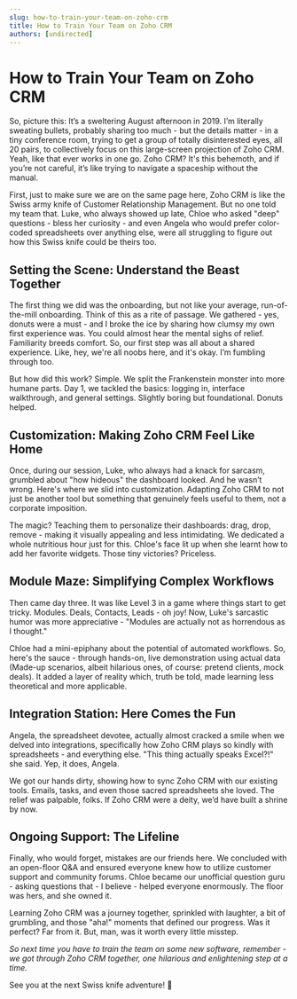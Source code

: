 ```yaml
---
slug: how-to-train-your-team-on-zoho-crm
title: How to Train Your Team on Zoho CRM
authors: [undirected]
---
```


# How to Train Your Team on Zoho CRM

So, picture this: It’s a sweltering August afternoon in 2019. I’m literally sweating bullets, probably sharing too much - but the details matter - in a tiny conference room, trying to get a group of totally disinterested eyes, all 20 pairs, to collectively focus on this large-screen projection of Zoho CRM. Yeah, like that ever works in one go. Zoho CRM? It's this behemoth, and if you’re not careful, it’s like trying to navigate a spaceship without the manual.

First, just to make sure we are on the same page here, Zoho CRM is like the Swiss army knife of Customer Relationship Management. But no one told my team that. Luke, who always showed up late, Chloe who asked "deep" questions - bless her curiosity - and even Angela who would prefer color-coded spreadsheets over anything else, were all struggling to figure out how this Swiss knife could be theirs too.

## Setting the Scene: Understand the Beast Together

The first thing we did was the onboarding, but not like your average, run-of-the-mill onboarding. Think of this as a rite of passage. We gathered - yes, donuts were a must - and I broke the ice by sharing how clumsy my own first experience was. You could almost hear the mental sighs of relief. Familiarity breeds comfort. So, our first step was all about a shared experience. Like, hey, we're all noobs here, and it's okay. I’m fumbling through too.

But how did this work? Simple. We split the Frankenstein monster into more humane parts. Day 1, we tackled the basics: logging in, interface walkthrough, and general settings. Slightly boring but foundational. Donuts helped.

## Customization: Making Zoho CRM Feel Like Home

Once, during our session, Luke, who always had a knack for sarcasm, grumbled about "how hideous" the dashboard looked. And he wasn’t wrong. Here's where we slid into customization. Adapting Zoho CRM to not just be another tool but something that genuinely feels useful to them, not a corporate imposition.

The magic? Teaching them to personalize their dashboards: drag, drop, remove - making it visually appealing and less intimidating. We dedicated a whole nutritious hour just for this. Chloe's face lit up when she learnt how to add her favorite widgets. Those tiny victories? Priceless.

## Module Maze: Simplifying Complex Workflows

Then came day three. It was like Level 3 in a game where things start to get tricky. Modules. Deals, Contacts, Leads - oh joy! Now, Luke's sarcastic humor was more appreciative - "Modules are actually not as horrendous as I thought."

Chloe had a mini-epiphany about the potential of automated workflows. So, here's the sauce - through hands-on, live demonstration using actual data (Made-up scenarios, albeit hilarious ones, of course: pretend clients, mock deals). It added a layer of reality which, truth be told, made learning less theoretical and more applicable.

## Integration Station: Here Comes the Fun

Angela, the spreadsheet devotee, actually almost cracked a smile when we delved into integrations, specifically how Zoho CRM plays so kindly with spreadsheets - and everything else. "This thing actually speaks Excel?!" she said. Yep, it does, Angela.

We got our hands dirty, showing how to sync Zoho CRM with our existing tools. Emails, tasks, and even those sacred spreadsheets she loved. The relief was palpable, folks. If Zoho CRM were a deity, we’d have built a shrine by now.

## Ongoing Support: The Lifeline

Finally, who would forget, mistakes are our friends here. We concluded with an open-floor Q&A and ensured everyone knew how to utilize customer support and community forums. Chloe became our unofficial question guru - asking questions that - I believe - helped everyone enormously. The floor was hers, and she owned it.

Learning Zoho CRM was a journey together, sprinkled with laughter, a bit of grumbling, and those "aha!" moments that defined our progress. Was it perfect? Far from it. But, man, was it worth every little misstep.

*So next time you have to train the team on some new software, remember - we got through Zoho CRM together, one hilarious and enlightening step at a time.*

See you at the next Swiss knife adventure! 🍩